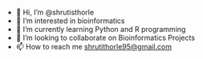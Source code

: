 - 👋 Hi, I’m @shrutisthorle
- 👀 I’m interested in bioinformatics
- 🌱 I’m currently learning Python and R programming
- 💞️ I’m looking to collaborate on Bioinformatics Projects
- 📫 How to reach me shrutithorle95@gmail.com

<!---
shrutisthorle/shrutisthorle is a ✨ special ✨ repository because its `README.md` (this file) appears on your GitHub profile.
You can click the Preview link to take a look at your changes.
--->
